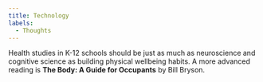 ```yaml
---
title: Technology
labels: 
  - Thoughts
---
```



Health studies in K-12 schools should be just as much as neuroscience and cognitive science as building physical wellbeing habits. A more advanced reading is <b>The Body: A Guide for Occupants</b> by Bill Bryson.